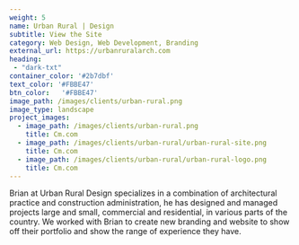 ```yaml
---
weight: 5
name: Urban Rural | Design
subtitle: View the Site
category: Web Design, Web Development, Branding
external_url: https://urbanruralarch.com
heading:
 - "dark-txt"
container_color: '#2b7dbf'
text_color: '#FBBE47'
btn_color:   '#FBBE47'
image_path: /images/clients/urban-rural.png
image_type: landscape
project_images:
  - image_path: /images/clients/urban-rural.png
    title: Cm.com
  - image_path: /images/clients/urban-rural/urban-rural-site.png
    title: Cm.com
  - image_path: /images/clients/urban-rural/urban-rural-logo.png
    title: Cm.com
---
```

Brian at Urban Rural Design specializes in a combination of architectural practice and construction administration, he has designed and managed projects large and small, commercial and residential, in various parts of the country. We worked with Brian to create new branding and website to show off their portfolio and show the range of experience they have. 